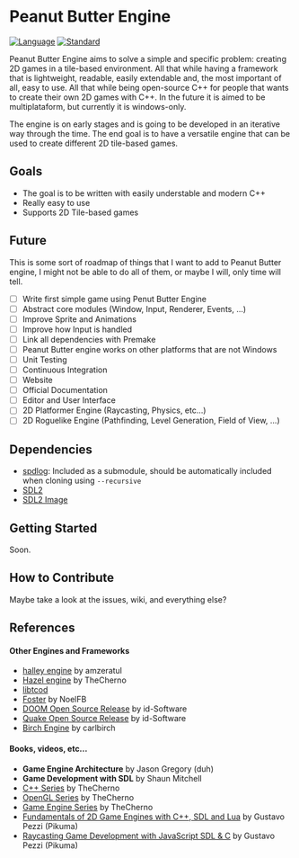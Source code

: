 # Peanut Butter Engine

[![Language](https://img.shields.io/badge/language-C++-blue.svg)](https://isocpp.org/)
[![Standard](https://img.shields.io/badge/c%2B%2B-17-blue.svg)](https://en.wikipedia.org/wiki/C%2B%2B17)

Peanut Butter Engine aims to solve a simple and specific problem: creating 2D games in a tile-based environment. All that while having a framework that is lightweight, readable, easily extendable and, the most important of all, easy to use. All that while being open-source C++ for people that wants to create their own 2D games with C++. In the future it is aimed to be multiplataform, but currently it is windows-only.

The engine is on early stages and is going to be developed in an iterative way through the time. The end goal is to have a versatile engine that can be used to create different 2D tile-based games.

## Goals

* The goal is to be written with easily understable and modern C++
* Really easy to use
* Supports 2D Tile-based games

## Future

This is some sort of roadmap of things that I want to add to Peanut Butter engine, I might not be able to do all of them, or maybe I will, only time will tell.

- [ ] Write first simple game using Penut Butter Engine
- [ ] Abstract core modules (Window, Input, Renderer, Events, ...)
- [ ] Improve Sprite and Animations
- [ ] Improve how Input is handled
- [ ] Link all dependencies with Premake
- [ ] Peanut Butter engine works on other platforms that are not Windows
- [ ] Unit Testing
- [ ] Continuous Integration
- [ ] Website
- [ ] Official Documentation
- [ ] Editor and User Interface
- [ ] 2D Platformer Engine (Raycasting, Physics, etc...)
- [ ] 2D Roguelike Engine (Pathfinding, Level Generation, Field of View, ...)

## Dependencies

* [spdlog](https://github.com/gabime/spdlog): Included as a submodule, should be automatically included when cloning using ```--recursive```
* [SDL2](https://www.libsdl.org/download-2.0.php)
* [SDL2 Image](https://www.libsdl.org/projects/SDL_image/)

## Getting Started

Soon.

## How to Contribute

Maybe take a look at the issues, wiki, and everything else?

## References

#### Other Engines and Frameworks
* [halley engine](https://github.com/amzeratul/halley) by amzeratul
* [Hazel engine](https://github.com/TheCherno/Hazel) by TheCherno
* [libtcod](https://github.com/libtcod/libtcod)
* [Foster](https://github.com/NoelFB/Foster) by NoelFB
* [DOOM Open Source Release](https://github.com/id-Software/DOOM) by id-Software
* [Quake Open Source Release](https://github.com/id-Software/Quake) by id-Software
* [Birch Engine](https://github.com/carlbirch/BirchEngine) by carlbirch

#### Books, videos, etc...

* **Game Engine Architecture** by Jason Gregory (duh)
* **Game Development with SDL** by Shaun Mitchell
* [C++ Series](https://www.youtube.com/playlist?list=PLlrATfBNZ98dudnM48yfGUldqGD0S4FFb) by TheCherno
* [OpenGL Series](https://www.youtube.com/playlist?list=PLlrATfBNZ98foTJPJ_Ev03o2oq3-GGOS2) by TheCherno
* [Game Engine Series](https://www.youtube.com/playlist?list=PLlrATfBNZ98dC-V-N3m0Go4deliWHPFwT) by TheCherno
* [Fundamentals of 2D Game Engines with C++, SDL and Lua](https://www.udemy.com/course/cpp-2d-game-engine) by Gustavo Pezzi (Pikuma)
* [Raycasting Game Development with JavaScript SDL & C](https://www.udemy.com/course/raycasting-c) by Gustavo Pezzi (Pikuma)
